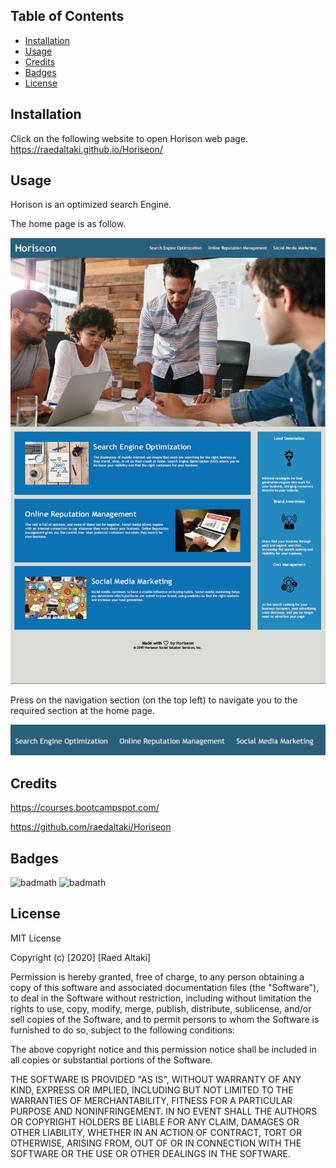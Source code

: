 ## Table of Contents


* [Installation](#installation)
* [Usage](#usage)
* [Credits](#credits)
* [Badges](#badges)
* [License](#license)


## Installation

Click on the following website to open Horison web page.
https://raedaltaki.github.io/Horiseon/


## Usage 

Horison is an optimized search Engine.

The home page is as follow.

![Test Image 1](./assets/images/homepage.jpg)

Press on the navigation section (on the top left) to navigate you to the required section at the home page.

![page Image 2](./assets/images/Navigation.JPG)


## Credits

https://courses.bootcampspot.com/

https://github.com/raedaltaki/Horiseon


## Badges

![badmath](https://img.shields.io/badge/HTML-100.0%25-blue)
![badmath](https://img.shields.io/badge/CSS-100.0%25-blue)


## License

MIT License

Copyright (c) [2020] [Raed Altaki]

Permission is hereby granted, free of charge, to any person obtaining a copy
of this software and associated documentation files (the "Software"), to deal
in the Software without restriction, including without limitation the rights
to use, copy, modify, merge, publish, distribute, sublicense, and/or sell
copies of the Software, and to permit persons to whom the Software is
furnished to do so, subject to the following conditions:

The above copyright notice and this permission notice shall be included in all
copies or substantial portions of the Software.

THE SOFTWARE IS PROVIDED "AS IS", WITHOUT WARRANTY OF ANY KIND, EXPRESS OR
IMPLIED, INCLUDING BUT NOT LIMITED TO THE WARRANTIES OF MERCHANTABILITY,
FITNESS FOR A PARTICULAR PURPOSE AND NONINFRINGEMENT. IN NO EVENT SHALL THE
AUTHORS OR COPYRIGHT HOLDERS BE LIABLE FOR ANY CLAIM, DAMAGES OR OTHER
LIABILITY, WHETHER IN AN ACTION OF CONTRACT, TORT OR OTHERWISE, ARISING FROM,
OUT OF OR IN CONNECTION WITH THE SOFTWARE OR THE USE OR OTHER DEALINGS IN THE
SOFTWARE.

